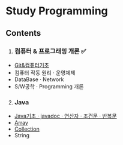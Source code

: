 # Study Programming
## Contents

1. ### 컴퓨터 & 프로그래밍 개론 ✅
- [Git&컴퓨터기초](https://github.com/guozhe0517/StudyProgramming/blob/master/computer/컴퓨터%20%26%20프로그래밍%20개론)
- 컴퓨터 작동 원리 · 운영체제
- DataBase · Network
- S/W공학 · Programming 개론
2. ### Java
- [Java기초 · javadoc · 연산자 · 조건문 · 반복문](https://github.com/guozhe0517/StudyProgramming/blob/master/Java/Java기초%20·%20javadoc%20·%20연산자%20·%20조건문%20·%20반복문)
- [Array](https://github.com/guozhe0517/StudyProgramming/blob/master/Java/array/ArrayMain)
- [Collection]()
- String 
